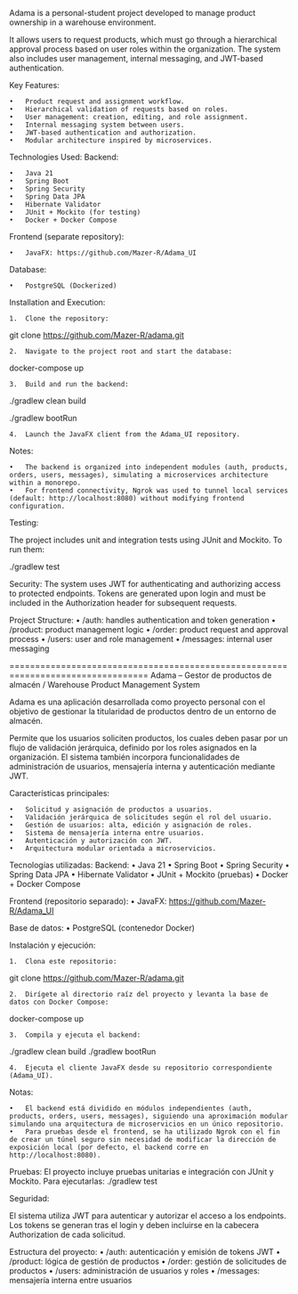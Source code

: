 
Adama is a personal-student project developed to manage product ownership in a warehouse environment.

It allows users to request products, which must go through a hierarchical approval process based on user roles within the organization.
The system also includes user management, internal messaging, and JWT-based authentication.

Key Features:

	•	Product request and assignment workflow.
	•	Hierarchical validation of requests based on roles.
	•	User management: creation, editing, and role assignment.
	•	Internal messaging system between users.
	•	JWT-based authentication and authorization.
	•	Modular architecture inspired by microservices.

Technologies Used:
Backend:

	•	Java 21
	•	Spring Boot
	•	Spring Security
	•	Spring Data JPA
	•	Hibernate Validator
	•	JUnit + Mockito (for testing)
	•	Docker + Docker Compose

Frontend (separate repository):

	•	JavaFX: https://github.com/Mazer-R/Adama_UI

Database:

	•	PostgreSQL (Dockerized)

Installation and Execution:

	1.	Clone the repository:
 
git clone https://github.com/Mazer-R/adama.git

	2.	Navigate to the project root and start the database:
 
docker-compose up

	3.	Build and run the backend:
 
./gradlew clean build

./gradlew bootRun

	4.	Launch the JavaFX client from the Adama_UI repository.

Notes:

	•	The backend is organized into independent modules (auth, products, orders, users, messages), simulating a microservices architecture within a monorepo.
	•	For frontend connectivity, Ngrok was used to tunnel local services (default: http://localhost:8080) without modifying frontend configuration.

Testing:

The project includes unit and integration tests using JUnit and Mockito.
To run them:

./gradlew test

Security:
The system uses JWT for authenticating and authorizing access to protected endpoints.
Tokens are generated upon login and must be included in the Authorization header for subsequent requests.

Project Structure:
	•	/auth: handles authentication and token generation
	•	/product: product management logic
	•	/order: product request and approval process
	•	/users: user and role management
	•	/messages: internal user messaging


=================================================================================
Adama – Gestor de productos de almacén / Warehouse Product Management System

Adama es una aplicación desarrollada como proyecto personal con el objetivo de gestionar la titularidad de productos dentro de un entorno de almacén.

Permite que los usuarios soliciten productos, los cuales deben pasar por un flujo de validación jerárquica, definido por los roles asignados en la organización.
El sistema también incorpora funcionalidades de administración de usuarios, mensajería interna y autenticación mediante JWT.

Características principales:

	•	Solicitud y asignación de productos a usuarios.
	•	Validación jerárquica de solicitudes según el rol del usuario.
	•	Gestión de usuarios: alta, edición y asignación de roles.
	•	Sistema de mensajería interna entre usuarios.
	•	Autenticación y autorización con JWT.
	•	Arquitectura modular orientada a microservicios.

Tecnologías utilizadas:
Backend:
	•	Java 21
	•	Spring Boot
	•	Spring Security
	•	Spring Data JPA
	•	Hibernate Validator
	•	JUnit + Mockito (pruebas)
	•	Docker + Docker Compose

Frontend (repositorio separado):
	•	JavaFX: https://github.com/Mazer-R/Adama_UI

Base de datos:
	•	PostgreSQL (contenedor Docker)

Instalación y ejecución:

	1.	Clona este repositorio:
 
git clone https://github.com/Mazer-R/adama.git

	2.	Dirígete al directorio raíz del proyecto y levanta la base de datos con Docker Compose:
 
docker-compose up

	3.	Compila y ejecuta el backend:
 
./gradlew clean build
./gradlew bootRun

	4.	Ejecuta el cliente JavaFX desde su repositorio correspondiente (Adama_UI).

Notas:

	•	El backend está dividido en módulos independientes (auth, products, orders, users, messages), siguiendo una aproximación modular simulando una arquitectura de microservicios en un único repositorio.
	•	Para pruebas desde el frontend, se ha utilizado Ngrok con el fin de crear un túnel seguro sin necesidad de modificar la dirección de exposición local (por defecto, el backend corre en http://localhost:8080).

Pruebas:
El proyecto incluye pruebas unitarias e integración con JUnit y Mockito.
Para ejecutarlas:
./gradlew test

Seguridad:

El sistema utiliza JWT para autenticar y autorizar el acceso a los endpoints.
Los tokens se generan tras el login y deben incluirse en la cabecera Authorization de cada solicitud.

Estructura del proyecto:
	•	/auth: autenticación y emisión de tokens JWT
	•	/product: lógica de gestión de productos
	•	/order: gestión de solicitudes de productos
	•	/users: administración de usuarios y roles
	•	/messages: mensajería interna entre usuarios
